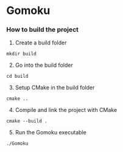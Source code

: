 # Gomoku

### How to build the project
1. Create a build folder 
```
mkdir build
```
2. Go into the build folder
```
cd build
```
3. Setup CMake in the build folder
```
cmake ..
```
4. Compile and link the project with CMake
```
cmake --build .
```
5. Run the Gomoku executable
```
./Gomoku
```
